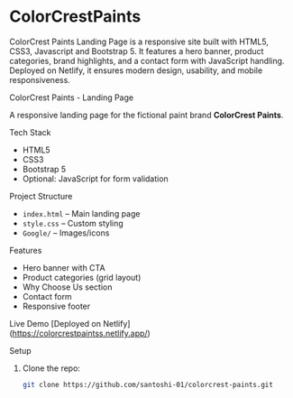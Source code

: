 # ColorCrestPaints
ColorCrest Paints Landing Page is a responsive site built with HTML5, CSS3, Javascript and Bootstrap 5. It features a hero banner, product categories, brand highlights, and a contact form with JavaScript handling. Deployed on Netlify, it ensures modern design, usability, and mobile responsiveness.

 ColorCrest Paints - Landing Page

A responsive landing page for the fictional paint brand **ColorCrest Paints**.

 Tech Stack
- HTML5
- CSS3
- Bootstrap 5
- Optional: JavaScript for form validation

 Project Structure
- `index.html` – Main landing page
- `style.css` – Custom styling
- `Google/` – Images/icons

 Features
- Hero banner with CTA
- Product categories (grid layout)
- Why Choose Us section
- Contact form
- Responsive footer

 Live Demo
[Deployed on Netlify]  
(https://colorcrestpaintss.netlify.app/)

 Setup
1. Clone the repo:
   ```bash
   git clone https://github.com/santoshi-01/colorcrest-paints.git

